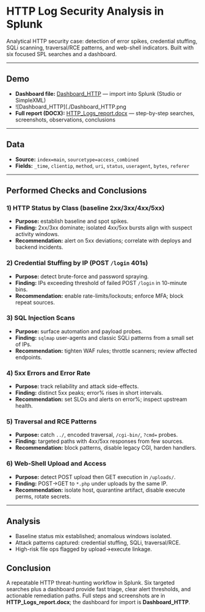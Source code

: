 # HTTP Log Security Analysis in Splunk

Analytical HTTP security case: detection of error spikes, credential stuffing, SQLi scanning, traversal/RCE patterns, and web-shell indicators. Built with six focused SPL searches and a dashboard.

---

## Demo

- **Dashboard file:** [Dashboard_HTTP](./Dashboard_HTTP.png) — import into Splunk (Studio or SimpleXML)
- ![Dashboard_HTTP](./Dashboard_HTTP.png
- **Full report (DOCX):** [HTTP_Logs_report.docx](./HTTP_Logs_report.docx) — step-by-step searches, screenshots, observations, conclusions

---

## Data

- **Source:** `index=main`, `sourcetype=access_combined`
- **Fields:** `_time`, `clientip`, `method`, `uri`, `status`, `useragent`, `bytes`, `referer`

---

## Performed Checks and Conclusions

### 1) HTTP Status by Class (baseline 2xx/3xx/4xx/5xx)
- **Purpose:** establish baseline and spot spikes.
- **Finding:** 2xx/3xx dominate; isolated 4xx/5xx bursts align with suspect activity windows.
- **Recommendation:** alert on 5xx deviations; correlate with deploys and backend incidents.

### 2) Credential Stuffing by IP (POST `/login` 401s)
- **Purpose:** detect brute-force and password spraying.
- **Finding:** IPs exceeding threshold of failed POST `/login` in 10-minute bins.
- **Recommendation:** enable rate-limits/lockouts; enforce MFA; block repeat sources.

### 3) SQL Injection Scans
- **Purpose:** surface automation and payload probes.
- **Finding:** `sqlmap` user-agents and classic SQLi patterns from a small set of IPs.
- **Recommendation:** tighten WAF rules; throttle scanners; review affected endpoints.

### 4) 5xx Errors and Error Rate
- **Purpose:** track reliability and attack side-effects.
- **Finding:** distinct 5xx peaks; error% rises in short intervals.
- **Recommendation:** set SLOs and alerts on error%; inspect upstream health.

### 5) Traversal and RCE Patterns
- **Purpose:** catch `../`, encoded traversal, `/cgi-bin/`, `?cmd=` probes.
- **Finding:** targeted paths with 4xx/5xx responses from few sources.
- **Recommendation:** block patterns, disable legacy CGI, harden handlers.

### 6) Web-Shell Upload and Access
- **Purpose:** detect POST upload then GET execution in `/uploads/`.
- **Finding:** POST→GET to `*.php` under uploads by the same IP.
- **Recommendation:** isolate host, quarantine artifact, disable execute perms, rotate secrets.

---

## Analysis
- Baseline status mix established; anomalous windows isolated.
- Attack patterns captured: credential stuffing, SQLi, traversal/RCE.
- High-risk file ops flagged by upload→execute linkage.

## Conclusion
A repeatable HTTP threat-hunting workflow in Splunk. Six targeted searches plus a dashboard provide fast triage, clear alert thresholds, and actionable remediation paths. Full steps and screenshots are in **HTTP_Logs_report.docx**; the dashboard for import is **Dashboard_HTTP**.
